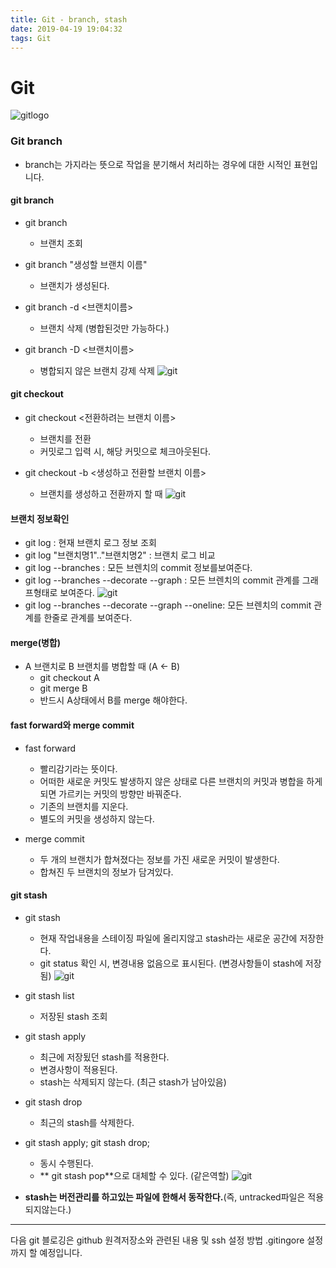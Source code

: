 ```yaml
---
title: Git - branch, stash 
date: 2019-04-19 19:04:32
tags: Git
---
```

# Git 
![gitlogo](/images/git_logo.png)

### Git branch
- branch는 가지라는 뜻으로 작업을 분기해서 처리하는 경우에 대한 시적인 표현입니다.

#### git branch
- git branch
    - 브랜치 조회

- git branch "생성할 브랜치 이름"
    - 브랜치가 생성된다.
    
- git branch -d <브랜치이름\>
    - 브랜치 삭제 (병합된것만 가능하다.)
    
- git branch -D <브랜치이름\>
    - 병합되지 않은 브랜치 강제 삭제
    ![git](/images/git/git02-3.png)

#### git checkout
- git checkout <전환하려는 브랜치 이름\>
    - 브랜치를 전환 
    - 커밋로그 입력 시, 해당 커밋으로 체크아웃된다.

- git checkout -b <생성하고 전환할 브랜치 이름\>
    - 브랜치를 생성하고 전환까지 할 때
    ![git](/images/git/git02-2.png)
    

#### 브랜치 정보확인
- git log : 현재 브랜치 로그 정보 조회
- git log "브랜치명1".."브랜치명2" : 브랜치 로그 비교
- git log \--branches : 모든 브렌치의 commit 정보를보여준다. 
- git log \--branches \--decorate \--graph : 모든 브렌치의 commit 관계를 그래프형태로 보여준다.
    ![git](/images/git/git02-1.png)
- git log \--branches \--decorate \--graph \--oneline:  모든 브렌치의 commit 관계를 한줄로 관계를 보여준다.

#### merge(병합)
- A 브랜치로 B 브랜치를 병합할 때 (A ← B)
    - git checkout A
    - git merge B
    - 반드시 A상태에서 B를 merge 해야한다.

####  fast forward와 merge commit
- fast forward
    - 빨리감기라는 뜻이다.
    - 어떠한 새로운 커밋도 발생하지 않은 상태로 다른 브랜치의 커밋과 병합을 하게되면 가르키는 커밋의 방향만 바꿔준다.
    - 기존의 브랜치를 지운다.
    - 별도의 커밋을 생성하지 않는다.

- merge commit
    - 두 개의 브랜치가 합쳐졌다는 정보를 가진 새로운 커밋이 발생한다.
    - 합쳐진 두 브랜치의 정보가 담겨있다.

#### git stash
- git stash
    - 현재 작업내용을 스테이징 파일에 올리지않고 stash라는 새로운 공간에 저장한다.
    - git status 확인 시, 변경내용 없음으로 표시된다. (변경사항들이 stash에 저장됨)
    ![git](/images/git/git02-4.png)
    
- git stash list
    - 저장된 stash 조회
- git stash apply
    - 최근에 저장됬던 stash를 적용한다.
    - 변경사항이 적용된다.
    - stash는 삭제되지 않는다. (최근 stash가 남아있음)
- git stash drop
    - 최근의 stash를 삭제한다. 
    
- git stash apply; git stash drop;
    - 동시 수행된다.
    - ** git stash pop**으로 대체할 수 있다. (같은역할)
    ![git](/images/git/git02-5.png)
    
- **stash는 버전관리를 하고있는 파일에 한해서 동작한다.**(즉, untracked파일은 적용 되지않는다.)

---
다음 git 블로깅은 github 원격저장소와 관련된 내용 및 ssh 설정 방법 .gitingore 설정까지 할 예정입니다. 

<br><br>

 